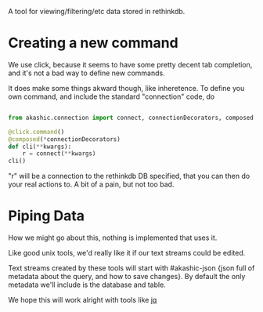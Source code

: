 A tool for viewing/filtering/etc data stored in rethinkdb.


# Creating a new command

We use click, because it seems to have some pretty decent tab completion, and it's not a bad way to define new commands.

It does make some things akward though, like inheretence. To define you own command, and include the standard "connection" code, do

```python

from akashic.connection import connect, connectionDecorators, composed

@click.command()
@composed(*connectionDecorators)
def cli(**kwargs):
    r = connect(**kwargs)
cli()


```

"r" will be a connection to the rethinkdb DB specified, that you can then do your real actions to.
A bit of a pain, but not too bad.

# Piping Data

How we might go about this, nothing is implemented that uses it.

Like good unix tools, we'd really like it if our text streams could be edited.

Text streams created by these tools will start with #akashic-json {json full of metadata about the query, and how to save changes}.
By default the only metadata we'll include is the database and table.

We hope this will work alright with tools like [jq](https://robots.thoughtbot.com/jq-is-sed-for-json)
